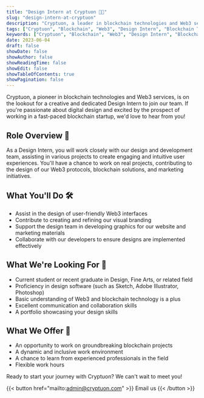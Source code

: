 ```yaml
---
title: "Design Intern at Cryptuon 🎨🚀"
slug: "design-intern-at-cryptuon"
description: "Cryptuon, a leader in blockchain technologies and Web3 services, is seeking a creative and dedicated Design Intern. This role offers an opportunity to work on innovative blockchain projects, designing user-friendly Web3 interfaces, contributing to our visual branding, and developing marketing graphics. If you're a student or recent graduate passionate about digital design and eager to join a fast-paced blockchain startup, connect with us!"
tags: ["Cryptuon", "Blockchain", "Web3", "Design Intern", "Blockchain Technologies", "Web3 Services", "Job Opportunity", "Design Job", "Design in Blockchain", "Career in Blockchain", "Web3 Design", "Internship", "Blockchain Startup", "Digital Design", "User Experience", "Visual Branding", "Marketing Graphics", "Web3 Interfaces", "Blockchain Projects", "Email Us"]
keywords: ["Cryptuon", "Blockchain", "Web3", "Design Intern", "Blockchain Technologies", "Web3 Services", "Job Opportunity", "Design Job", "Design in Blockchain", "Career in Blockchain", "Web3 Design", "Internship", "Blockchain Startup", "Digital Design", "User Experience", "Visual Branding", "Marketing Graphics", "Web3 Interfaces", "Blockchain Projects", "Email Us"]
date: 2023-06-04
draft: false
showDate: false
showAuthor: false
showReadingTime: false
showEdit: false
showTableOfContents: true
showPagination: false
---
```


Cryptuon, a pioneer in blockchain technologies and Web3 services, is on the lookout for a creative and dedicated Design Intern to join our team. If you're passionate about digital design and excited by the prospect of working in a fast-paced blockchain startup, we'd love to hear from you!

## Role Overview 📌

As a Design Intern, you will work closely with our design and development team, assisting in various projects to create engaging and intuitive user experiences. You'll have a chance to work on real projects, contributing to the design of our Web3 protocols, blockchain solutions, and marketing initiatives.

## What You'll Do 🛠️

- Assist in the design of user-friendly Web3 interfaces
- Contribute to creating and refining our visual branding
- Support the design team in developing graphics for our website and marketing materials
- Collaborate with our developers to ensure designs are implemented effectively

## What We're Looking For 🧐

- Current student or recent graduate in Design, Fine Arts, or related field
- Proficiency in design software (such as Sketch, Adobe Illustrator, Photoshop)
- Basic understanding of Web3 and blockchain technology is a plus
- Excellent communication and collaboration skills
- A portfolio showcasing your design skills

## What We Offer 🎁

- An opportunity to work on groundbreaking blockchain projects
- A dynamic and inclusive work environment
- A chance to learn from experienced professionals in the field
- Flexible work hours

Ready to start your journey with Cryptuon? We can't wait to meet you!

{{< button href="mailto:admin@cryptuon.com" >}}
Email us
{{< /button >}}
